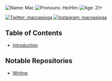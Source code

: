 ![Name: Mac](https://img.shields.io/badge/Name-Mac-inactive) ![Pronouns: He/Him](https://img.shields.io/badge/Pronouns-He%2FHim-d0dcff) ![Age: 21+](https://img.shields.io/badge/Age-21%2b-inactive)

[![Twitter: macnasioga](https://img.shields.io/badge/Twitter-macnasioga-d0dcff?logo=twitter&logoColor=d0dcff)](https://twitter.com/macnasioga) [![Instagram: macnasioga](https://img.shields.io/badge/Instagram-macnasioga-inactive?logo=instagram&logoColor=inactive)](https://instagram.com/macnasioga)

## Table of Contents
- [Introduction](https://github.com/maletears/maletears/blob/main/INTRO.md)

## Notable Repositories
- [Writing](https://github.com/maletears/writing)
